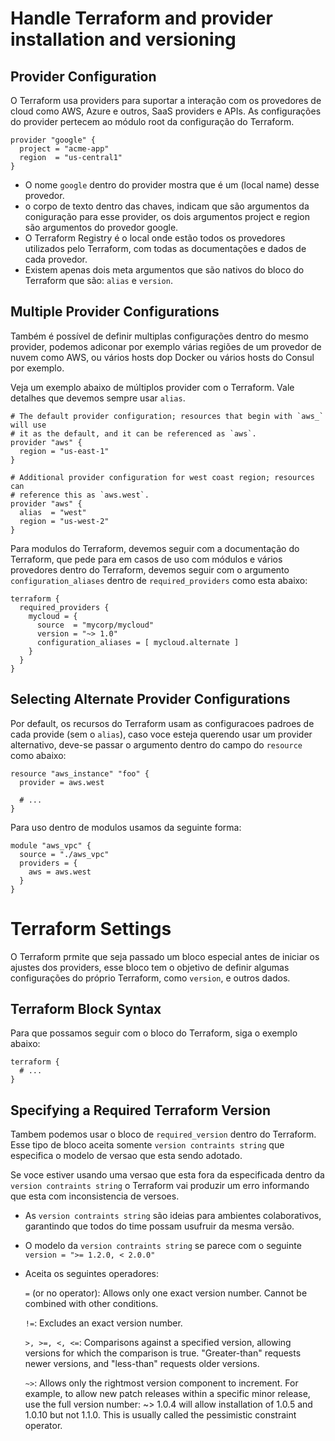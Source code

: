 # Handle Terraform and provider installation and versioning

##  Provider Configuration
O Terraform usa providers para suportar a interação com os provedores de cloud como AWS, Azure e outros, SaaS providers e APIs. As configurações do provider pertecem ao módulo root da configuração do Terraform.

```hcl
provider "google" {
  project = "acme-app"
  region  = "us-central1"
}
```

- O nome `google` dentro do provider mostra que é um (local name) desse provedor.
- o corpo de texto dentro das chaves, indicam que são argumentos da coniguração para esse provider, os dois argumentos project e region são argumentos do provedor google.
- O Terraform Registry é o local onde estão todos os provedores utilizados pelo Terraform, com todas as documentações e dados de cada provedor.
- Existem apenas dois meta argumentos que são nativos do bloco do Terraform que são: `alias` e `version`.

## Multiple Provider Configurations
Também é possível de definir multiplas configurações dentro do mesmo provider, podemos adiconar por exemplo várias regiões de um provedor de nuvem como AWS, ou vários hosts dop Docker ou vários hosts do Consul por exemplo.

Veja um exemplo abaixo de múltiplos provider com o Terraform. Vale detalhes que  devemos sempre usar `alias`.

```hcl
# The default provider configuration; resources that begin with `aws_` will use
# it as the default, and it can be referenced as `aws`.
provider "aws" {
  region = "us-east-1"
}

# Additional provider configuration for west coast region; resources can
# reference this as `aws.west`.
provider "aws" {
  alias  = "west"
  region = "us-west-2"
}
```

Para modulos do Terraform, devemos seguir com a documentação do Terraform, que pede para em casos de uso com módulos e vários provedores dentro do Terraform, devemos seguir com o argumento `configuration_aliases` dentro de `required_providers` como esta abaixo:

```hcl
terraform {
  required_providers {
    mycloud = {
      source  = "mycorp/mycloud"
      version = "~> 1.0"
      configuration_aliases = [ mycloud.alternate ]
    }
  }
}
```
## Selecting Alternate Provider Configurations
Por default, os recursos do Terraform usam as configuracoes padroes de cada provide (sem o `alias`), caso voce esteja querendo usar um provider alternativo, deve-se passar o argumento dentro do campo do `resource` como abaixo:

```hcl
resource "aws_instance" "foo" {
  provider = aws.west

  # ...
}
```

Para uso dentro de modulos usamos da seguinte forma:

```hcl
module "aws_vpc" {
  source = "./aws_vpc"
  providers = {
    aws = aws.west
  }
}
```

# Terraform Settings
O Terraform prmite que seja passado um bloco especial antes de iniciar os ajustes dos providers, esse bloco tem o objetivo de definir algumas configurações do próprio Terraform, como `version`, e outros dados.

## Terraform Block Syntax
Para que possamos seguir com o bloco do Terraform, siga o exemplo abaixo:

```hcl
terraform {
  # ...
}
```

## Specifying a Required Terraform Version
Tambem podemos usar o bloco de `required_version` dentro do Terraform. Esse tipo de bloco aceita somente `version contraints string` que especifica o modelo de versao que esta sendo adotado.

Se voce estiver usando uma versao que esta fora da especificada dentro da `version contraints string` o Terraform vai produzir um erro informando que esta com inconsistencia de versoes.

- As `version contraints string` são ideias para ambientes colaborativos, garantindo que todos do time possam usufruir da mesma versão.
- O modelo da `version contraints string` se parece com o seguinte `version = ">= 1.2.0, < 2.0.0"`
- Aceita os seguintes operadores:
  
    `=` (or no operator): Allows only one exact version number. Cannot be combined with other conditions.

    `!=`: Excludes an exact version number.

    `>, >=, <, <=`: Comparisons against a specified version, allowing versions for which the comparison is true. "Greater-than" requests newer versions, and "less-than" requests older versions.

    `~>`: Allows only the rightmost version component to increment. For example, to allow new patch releases within a specific minor release, use the full version number: ~> 1.0.4 will allow installation of 1.0.5 and 1.0.10 but not 1.1.0. This is usually called the pessimistic constraint operator.